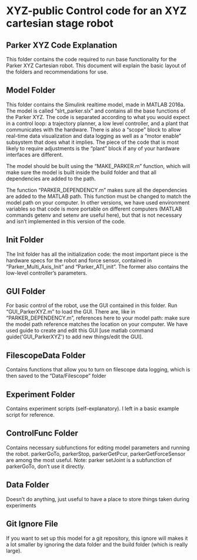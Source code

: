 # XYZ-public Control code for an XYZ cartesian stage robot

## Parker XYZ Code Explanation

This folder contains the code required to run base functionality for the Parker XYZ Cartesian robot. This document will explain the basic layout of the folders and recommendations for use.

## Model Folder
This folder contains the Simulink realtime model, made in MATLAB 2016a. The model is called “slrt_parker.slx” and contains all the base functions of the Parker XYZ. The code is separated according to what you would expect in a control loop: a trajectory planner, a low level controller, and a plant that communicates with the hardware. There is also a “scope” block to allow real-time data visualization and data logging as well as a “motor enable” subsystem that does what it implies. The piece of the code that is most likely to require adjustments is the “plant” block if any of your hardware interfaces are different. 

The model should be built using the “MAKE_PARKER.m” function, which will make sure the model is built inside the build folder and that all dependencies are added to the path.

The function “PARKER_DEPENDENCY.m” makes sure all the dependencies are added to the MATLAB path. This function must be changed to match the model path on your computer. In other versions, we have used environment variables so that code is more portable on different computers (MATLAB commands getenv and setenv are useful here), but that is not necessary and isn’t implemented in this version of the code.

## Init Folder
The Init folder has all the initialization code: the most important piece is the hardware specs for the robot and force sensor, contained in “Parker_Multi_Axis_Init” and “Parker_ATI_init”. The former also contains the low-level controller’s parameters.

## GUI Folder
For basic control of the robot, use the GUI contained in this folder. Run “GUI_ParkerXYZ.m” to load the GUI. There are, like in “PARKER_DEPENDENCY.m”, references here to your model path: make sure the model path reference matches the location on your computer. We have used guide to create and edit this GUI [use matlab command guide('GUI_ParkerXYZ') to add new things/edit the GUI].
##  FilescopeData Folder
Contains functions that allow you to turn on filescope data logging, which is then saved to the “Data/Filescope” folder
## Experiment Folder
Contains experiment scripts (self-explanatory). I left in a basic example script for reference.
## ControlFunc Folder
Contains necessary subfunctions for editing model parameters and running the robot. parkerGoTo, parkerStop, parkerGetPcur, parkerGetForceSensor are among the most useful. Note: parker setJoint is a subfunction of parkerGoTo, don’t use it directly.
## Data Folder
Doesn’t do anything, just useful to have a place to store things taken during experiments
## Git Ignore File
If you want to set up this model for a git repository, this ignore will makes it a lot smaller by ignoring the data folder and the build folder (which is really large).
